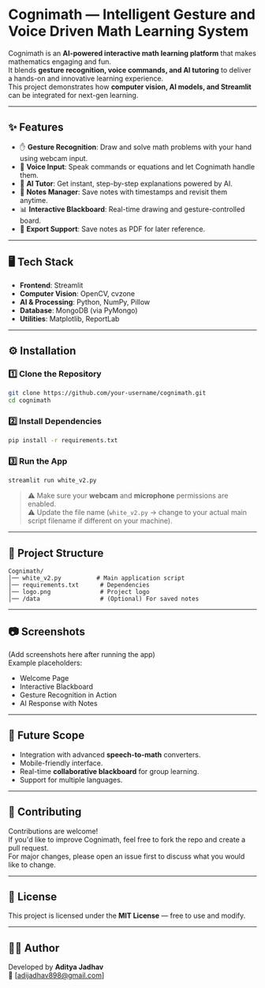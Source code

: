 
# Cognimath — Intelligent Gesture and Voice Driven Math Learning System

Cognimath is an **AI-powered interactive math learning platform** that makes mathematics engaging and fun.  
It blends **gesture recognition, voice commands, and AI tutoring** to deliver a hands-on and innovative learning experience. <br>
This project demonstrates how **computer vision, AI models, and Streamlit** can be integrated for next-gen learning.

---

## ✨ Features
- ✋ **Gesture Recognition**: Draw and solve math problems with your hand using webcam input. <br>
- 🎤 **Voice Input**: Speak commands or equations and let Cognimath handle them. <br>
- 🤖 **AI Tutor**: Get instant, step-by-step explanations powered by AI. <br>
- 📝 **Notes Manager**: Save notes with timestamps and revisit them anytime. <br>
- 📊 **Interactive Blackboard**: Real-time drawing and gesture-controlled board. <br>
- 📂 **Export Support**: Save notes as PDF for later reference. <br>

---

## 🖥️ Tech Stack
- **Frontend**: Streamlit  
- **Computer Vision**: OpenCV, cvzone  
- **AI & Processing**: Python, NumPy, Pillow  
- **Database**: MongoDB (via PyMongo)  
- **Utilities**: Matplotlib, ReportLab  

---

## ⚙️ Installation

### 1️⃣ Clone the Repository
```bash
git clone https://github.com/your-username/cognimath.git
cd cognimath
```

### 2️⃣ Install Dependencies
```bash
pip install -r requirements.txt
```

### 3️⃣ Run the App
```bash
streamlit run white_v2.py
```

> ⚠️ Make sure your **webcam** and **microphone** permissions are enabled. <br>
> ⚠️ Update the file name (`white_v2.py` → change to your actual main script filename if different on your machine).

---

## 📂 Project Structure
```
Cognimath/
│── white_v2.py          # Main application script
│── requirements.txt      # Dependencies
│── logo.png              # Project logo
│── /data                 # (Optional) For saved notes
```

---

## 📷 Screenshots
(Add screenshots here after running the app)<br>
Example placeholders:
- Welcome Page  
- Interactive Blackboard  
- Gesture Recognition in Action  
- AI Response with Notes  

---

## 🚀 Future Scope
- Integration with advanced **speech-to-math** converters.  
- Mobile-friendly interface.  
- Real-time **collaborative blackboard** for group learning.  
- Support for multiple languages.  

---

## 🤝 Contributing
Contributions are welcome!  
If you'd like to improve Cognimath, feel free to fork the repo and create a pull request. <br>
For major changes, please open an issue first to discuss what you would like to change.

---

## 📜 License
This project is licensed under the **MIT License** — free to use and modify.  

---

## 👨‍💻 Author
Developed by **Aditya Jadhav**  
📧 [adijadhav898@gmail.com]  

